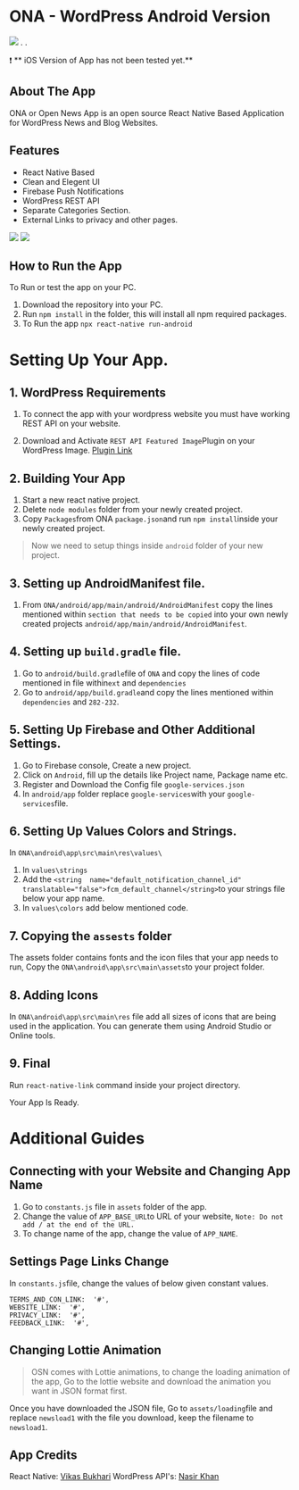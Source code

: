 
# ONA - WordPress Android Version
![](https://miro.medium.com/max/1400/1*F6Ko-BtPaRI2cNG6rWrJMQ.jpeg)
.
.

:exclamation: ** iOS Version of App has not been tested yet.**


## About The App

ONA or Open News App is an open source React Native Based Application for WordPress News and Blog Websites.


## Features

* React Native Based
* Clean and Elegent UI
* Firebase Push Notifications
* WordPress REST API
* Separate Categories Section.
* External Links to privacy and other pages.

![](https://miro.medium.com/max/700/1*wY2kGWl2YbFA41qtSBb7uQ.png)
![](https://miro.medium.com/max/700/1*P3ib-wBsUDNdpZy_-a10qQ.png)
## How to Run the App

To Run or test the app on your PC.

1. Download the repository into your PC.
2. Run `npm install` in the folder, this will install all npm required packages.
3. To Run the app `npx react-native run-android`

# Setting Up Your App.



## 1. WordPress Requirements

1. To connect the app with your wordpress website you must have working REST API on your website.

2. Download and Activate `REST API Featured Image`Plugin on your WordPress Image. [Plugin Link](https://wordpress.org/plugins/rest-api-featured-image/)


## 2. Building Your App

1. Start a new react native project.
2. Delete `node modules` folder from your newly created project.
3. Copy `Packages`from ONA `package.json`and run `npm install`inside your newly created project.

> Now we need to setup things inside `android` folder of your new project.

## 3. Setting up AndroidManifest file.

1. From `ONA/android/app/main/android/AndroidManifest` copy the lines mentioned within `section that needs to be copied` into your own newly created projects `android/app/main/android/AndroidManifest`.

## 4. Setting up `build.gradle` file.

1. Go to `android/build.gradle`file of `ONA` and copy the lines of code mentioned in file within`ext` and `dependencies`
2. Go to `android/app/build.gradle`and copy the lines mentioned within `dependencies` and `282-232`.

## 5. Setting Up Firebase and Other Additional Settings.

1.  Go to Firebase console, Create a new project.
2.  Click on  `Android`, fill up the details like Project name, Package name etc.
3.  Register and Download the Config file  `google-services.json`
4.  In  `android/app`  folder replace  `google-services`with your  `google-services`file.

## 6. Setting Up Values Colors and Strings.

In `ONA\android\app\src\main\res\values\`

1. In `values\strings`
2. Add the `<string  name="default_notification_channel_id"  translatable="false">fcm_default_channel</string>`to your strings file below your app name.
3. In `values\colors` add below mentioned code.

## 7. Copying the `assests` folder

The assets folder contains fonts and the icon files that your app needs to run, Copy the `ONA\android\app\src\main\assets`to your project folder.

## 8. Adding Icons

   In `ONA\android\app\src\main\res` file add all sizes of icons that are being used in the application. You can generate them using Android Studio or Online tools. 

## 9. Final
 Run `react-native-link` command inside your project directory.

Your App Is Ready.


# Additional Guides


## Connecting with your Website and Changing App Name

1. Go to `constants.js` file in `assets` folder of the app.
2. Change the value of `APP_BASE_URL`to URL of your website, `Note: Do not add / at the end of the URL.`
3. To change name of the app, change the value of  `APP_NAME`.


## Settings Page Links Change

In `constants.js`file, change the values of below given constant values.

    TERMS_AND_CON_LINK:  '#', 
    WEBSITE_LINK:  '#',
    PRIVACY_LINK:  '#',
    FEEDBACK_LINK:  '#',
    

## Changing Lottie Animation

> OSN comes with Lottie animations, to change the loading animation of the app, Go to the lottie website and download the animation you want in JSON format first.

Once you have downloaded the JSON file, Go to `assets/loading`file and replace `newsload1` with the file you download, keep the filename to `newsload1`.

## App Credits

React Native: [Vikas Bukhari](https://github.com/vikasbukhari/) 
WordPress API's: [Nasir Khan](https://github.com/nasir22)

